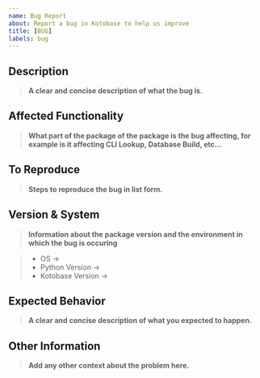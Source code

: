 ```yaml
---
name: Bug Report
about: Report a bug in Kotobase to help us improve
title: [BUG]
labels: bug
---
```


## Description

> **A clear and concise description of what the bug is.**

## Affected Functionality

> **What part of the package of the package is the bug affecting, for example is it affecting CLI Lookup, Database Build, etc...**

## To Reproduce

> **Steps to reproduce the bug in list form.**

## Version & System

> **Information about the package version and the environment in which the bug is occuring**

> -   OS &rarr;
> -   Python Version &rarr;
> -   Kotobase Version &rarr;

## Expected Behavior

> **A clear and concise description of what you expected to happen.**

## Other Information

> **Add any other context about the problem here.**

